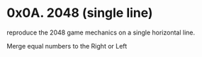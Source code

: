 # 0x0A. 2048 (single line)

reproduce the 2048 game mechanics on a single horizontal line.

Merge equal numbers to the Right or Left


